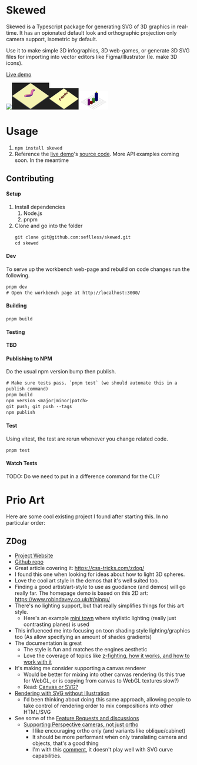 # Skewed

Skewed is a Typescript package for generating SVG of 3D graphics in real-time. It has an opionated default look and orthographic projection only camera support, isometric by default.

Use it to make simple 3D infographics, 3D web-games, or generate 3D SVG files for importing into vector editors like Figma/Illustrator (Ie. make 3D icons).

[Live demo](https://vgyf3c.csb.app/)

<img width="20%" src="./docs/images/octopus.gif"/><img width="20%" src="./docs/images/worm.gif"/><img width="16%" src="./docs/images/rotating-text.gif"/><img width="16%" src="./docs/images/light-spinning-around-shapes.gif"/>

# Usage

1.  `npm install skewed`
1.  Reference the [live demo](https://vgyf3c.csb.app/)'s [source code](https://codesandbox.io/s/skewed-demo-vgyf3c?file=/src/index.ts). More API examples coming soon. In the meantime

## Contributing

#### Setup

1. Install dependencies
   1. Node.js
   1. pnpm
1. Clone and go into the folder
   ```
   git clone git@github.com:seflless/skewed.git
   cd skewed
   ```

#### Dev

To serve up the workbench web-page and rebuild on code changes run the following.

```
pnpm dev
# Open the workbench page at http://localhost:3000/
```

#### Building

```
pnpm build
```

#### Testing

**TBD**

#### Publishing to NPM

Do the usual npm version bump then publish.

```
# Make sure tests pass. `pnpm test` (we should automate this in a publish command)
pnpm build
npm version <major|minor|patch>
git push; git push --tags
npm publish
```

#### Test

Using vitest, the test are rerun whenever you change related code.

```
pnpm test
```

#### Watch Tests

TODO: Do we need to put in a difference command for the CLI?

# Prio Art

Here are some cool existing project I found after starting this. In no particular order:

## ZDog

- [Project Website](https://zzz.dog/)
- [Github repo](https://github.com/metafizzy/zdog)
- Great article covering it: https://css-tricks.com/zdog/
- I found this one when looking for ideas about how to light 3D spheres.
- Love the cool art style in the demos that it's well suited too.
- Finding a good artist/art-style to use as guodance (and demos) will go really far. The homepage demo is based on this 2D art: https://www.robindavey.co.uk/#/nippu/
- There's no lighting support, but that really simplifies things for this art style.
  - Here's an example [mini town](https://codepen.io/desandro/pen/vdwMyW) where stylistic lighting (really just contrasting planes) is used
- This influenced me into focusing on toon shading style lighting/graphics too (As allow specifying an amount of shades gradients)
- The documentation is great
  - The style is fun and matches the engines aesthetic
  - Love the coverage of topics like [z-fighting, how it works, and how to work with it](https://zzz.dog/extras#z-fighting)
- It's making me consider supporting a canvas renderer
  - Would be better for mixing into other canvas rendering (Is this true for WebGL, or is copying from canvas to WebGL textures slow?)
  - Read: [Canvas or SVG?](https://zzz.dog/extras#canvas-or-svg)
- [Rendering with SVG without Illustration](https://zzz.dog/extras#rendering-without-illustration-rendering-with-svg-without-illustration)
  - I'd been thinking about doing this same approach, allowing people to take control of rendering order to mix
    compositions into other HTML/SVG
- See some of the [Feature Requests and discussions](https://zzz.dog/extras#feature-requests)
  - [Supporting Perspective cameras, not just ortho](https://github.com/metafizzy/zdog/issues/2)
    - I like encouraging ortho only (and variants like oblique/cabinet)
    - It should be more performant when only translating camera and objects, that's a good thing
    - I'm with this [comment](https://github.com/metafizzy/zdog/issues/2#issuecomment-497310823), it doesn't play well with SVG curve capabilities.
